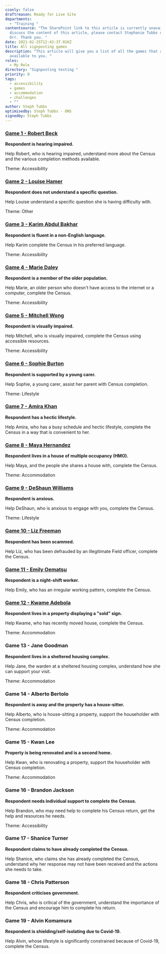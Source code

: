 ```yaml
---
cconly: false
draftreason: Ready for Live Site
departments:
  - "Training "
contentsource: "The SharePoint link to this article is currently unavailable. To
  discuss the content of this article, please contact Stephanie Tubbs or Rachel
  Orr. Thank you. "
date: 2021-02-25T12:43:37.016Z
title: All signposting games
description: "This article will give you a list of all the games that are
  available to you. "
roles:
  - My Role
directory: "Signposting testing "
priority: 0
tags:
  - accessibility
  - games
  - accommodation
  - challenges
  - ""
author: Steph Tubbs
optimisedby: Steph Tubbs - ONS
signedby: Steph Tubbs
---
```

### [Game 1 - Robert Beck](https://signpost.census.selfhelp.onsdigital.uk/SignpostingGame1/story.html)

**Respondent is hearing impaired.** 

Help Robert, who is hearing impaired, understand more about the Census and the various completion methods available. 

Theme: Accessibility

### [Game 2 - Louise Hamer](https://signpost.census.selfhelp.onsdigital.uk/SignpostingGame2/story.html)

**Respondent does not understand a specific question.**

Help Louise understand a specific question she is having difficulty with. 

Theme: Other

### [Game 3 - Karim Abdul Bakhar](https://signpost.census.selfhelp.onsdigital.uk/SignpostingGame3/story.html)

**Respondent is fluent in a non-English language.** 

Help Karim complete the Census in his preferred language. 

Theme: Accessibility

### [Game 4 - Marie Daley](https://signpost.census.selfhelp.onsdigital.uk/SignpostingGame4/story.html)

**Respondent is a member of the older population.** 

Help Marie, an older person who doesn't have access to the internet or a computer, complete the Census. 

Theme: Accessibility

### [Game 5 - Mitchell Wong](https://signpost.census.selfhelp.onsdigital.uk/SignpostingGame5/story.html)

**Respondent is visually impaired.** 

Help Mitchell, who is visually impaired, complete the Census using accessible resources. 

Theme: Accessibility 

### [Game 6 - Sophie Burton](https://signpost.census.selfhelp.onsdigital.uk/SignpostingGame6/story.html)

**Respondent is supported by a young carer.**

Help Sophie, a young carer, assist her parent with Census completion. 

Theme: Lifestyle

### [Game 7 - Amira Khan](https://signpost.census.selfhelp.onsdigital.uk/SignpostingGame7/story.html)

**Respondent has a hectic lifestyle.**

Help Amira, who has a busy schedule and hectic lifestyle, complete the Census in a way that is convenient to her. 

### [Game 8 - Maya Hernandez](https://signpost.census.selfhelp.onsdigital.uk/SignpostingGame8/story.html)

**Respondent lives in a house of multiple occupancy (HMO).** 

Help Maya, and the people she shares a house with, complete the Census. 

Theme: Accommodation 

### [Game 9 - DeShaun Williams](https://signpost.census.selfhelp.onsdigital.uk/SignpostingGame9/story.html)

**Respondent is anxious.** 

Help DeShaun, who is anxious to engage with you, complete the Census. 

Theme: Lifestyle 

### [Game 10 - Liz Freeman](https://signpost.census.selfhelp.onsdigital.uk/SignpostingGame10/story.html)

**Respondent has been scammed.** 

Help Liz, who has been defrauded by an illegitimate Field officer, complete the Census. 

### [Game 11 - Emily Oematsu](https://signpost.census.selfhelp.onsdigital.uk/SignpostingGame11/story.html)

**Respondent is a night-shift worker.** 

Help Emily, who has an irregular working pattern, complete the Census. 

### [Game 12 - Kwame Adebola](https://signpost.census.selfhelp.onsdigital.uk/SignpostingGame12/story.html)

**Respondent lives in a property displaying a "sold" sign.** 

Help Kwame, who has recently moved house, complete the Census.

Theme: Accommodation 

### Game 13 - Jane Goodman

**Respondent lives in a sheltered housing complex.** 

Help Jane, the warden at a sheltered housing complex, understand how she can support your visit. 

Theme: Accommodation 

### Game 14 - Alberto Bertolo

**Respondent is away and the property has a house-sitter.** 

Help Alberto, who is house-sitting a property, support the householder with Census completion. 

Theme: Accommodation 

### Game 15 - Kwan Lee

**Property is being renovated and is a second home.** 

Help Kwan, who is renovating a property, support the householder with Census completion. 

Theme: Accommodation

### Game 16 - Brandon Jackson

**Respondent needs individual support to complete the Census.** 

Help Brandon, who may need help to complete his Census return, get the help and resources he needs. 

Theme: Accessibility 

### Game 17 - Shanice Turner

**Respondent claims to have already completed the Census.**

Help Shanice, who claims she has already completed the Census, understand why her response may not have been received and the actions she needs to take.

### Game 18 - Chris Patterson

**Respondent criticises government.** 

Help Chris, who is critical of the government, understand the importance of the Census and encourage him to complete his return.

### Game 19 - Alvin Komamura

**Respondent is shielding/self-isolating due to Covid-19.** 

Help Alvin, whose lifestyle is significantly constrained because of Covid-19, complete the Census.